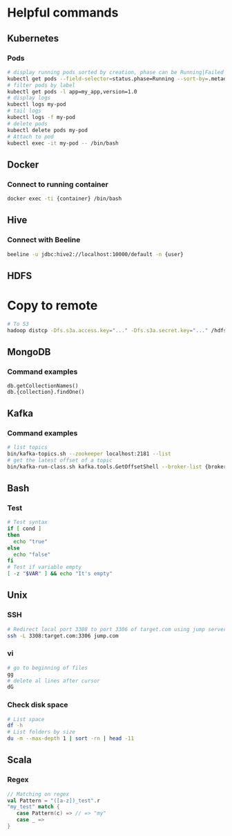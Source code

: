 # Helpful commands

## Kubernetes

### Pods

```bash
# display running pods sorted by creation, phase can be Running|Failed|Pending|Unknown|Succeeded
kubectl get pods --field-selector=status.phase=Running --sort-by=.metadata.creationTimestamp
# filter pods by label
kubectl get pods -l app=my_app,version=1.0
# display logs
kubectl logs my-pod
# tail logs
kubectl logs -f my-pod
# delete pods
kubectl delete pods my-pod
# Attach to pod
kubectl exec -it my-pod -- /bin/bash
```

## Docker

### Connect to running container

```bash
docker exec -ti {container} /bin/bash
```

## Hive

### Connect with Beeline

```bash
beeline -u jdbc:hive2://localhost:10000/default -n {user}
```

## HDFS

# Copy to remote
```bash
# To S3
hadoop distcp -Dfs.s3a.access.key="..." -Dfs.s3a.secret.key="..." /hdfs-folder/ s3a://s3-folder/
```

## MongoDB

### Command examples

```
db.getCollectionNames()
db.{collection}.findOne()
```

## Kafka

### Command examples

```bash
# list topics
bin/kafka-topics.sh --zookeeper localhost:2181 --list
# get the latest offset of a topic
bin/kafka-run-class.sh kafka.tools.GetOffsetShell --broker-list {brokers} --topic {topic} --time -1
```

## Bash

### Test
```bash
# Test syntax
if [ cond ]
then
  echo "true"
else
  echo "false"
fi
# Test if variable empty
[ -z "$VAR" ] && echo "It's empty"
```

## Unix

### SSH
```bash
# Redirect local port 3308 to port 3306 of target.com using jump server jum.com
ssh -L 3308:target.com:3306 jump.com
```

### vi

```bash
# go to beginning of files
gg
# delete al lines after cursor
dG
```

### Check disk space
```bash
# List space
df -h
# List folders by size
du -m --max-depth 1 | sort -rn | head -11

```

## Scala

### Regex
```scala
// Matching on regex
val Pattern = "([a-z])_test".r
"my_test" match {
   case Pattern(c) => // => "my"
   case _ => 
}
```
